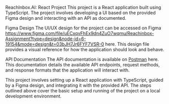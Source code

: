 ReachInbox.AI: React Project
This project is a React application built using TypeScript. The project involves developing a UI based on the provided Figma design and interacting with an API as documented.

Figma Design
The UI/UX design for the project can be accessed on Figma https://www.figma.com/file/uECxqvFhEx9dn4ZuO7wqmu/Reachinbox-Assignment?type=design&node-id=6-19154&mode=design&t=03bJH7Jr6FYF7VSR-0 here. This design file provides a visual reference for how the application should look and behave.

API Documentation
The API documentation is available on [Postman](https://documenter.getpostman.com/view/30630244/2sA2rCTMKr#433eb613-e405-4239-9e2d-f20485b31b27) here. This documentation details the available API endpoints, request methods, and response formats that the application will interact with.


This project involves setting up a React application with TypeScript, guided by a Figma design, and integrating it with the provided API. The steps outlined above cover the basic setup and running of the project on a local development environment.
